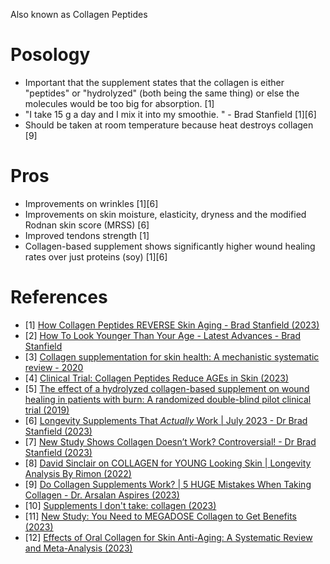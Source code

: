 Also known as Collagen Peptides

# Posology
- Important that the supplement states that the collagen is either "peptides" or "hydrolyzed" (both being the same thing) or else the molecules would be too big for absorption. [1]
- "I take 15 g a day and I mix it into my smoothie. " - Brad Stanfield [1][6]
- Should be taken at room temperature because heat destroys collagen [9]

# Pros
- Improvements on wrinkles [1][6]
- Improvements on skin moisture, elasticity, dryness and the modified Rodnan skin score (MRSS) [6]
- Improved tendons strength [1]
- Collagen-based supplement shows significantly higher wound healing rates over just proteins (soy) [1][6]

# References
- [1] [How Collagen Peptides REVERSE Skin Aging - Brad Stanfield (2023)](https://www.youtube.com/watch?v=IAXYVyiYZKQ)
- [2] [How To Look Younger Than Your Age - Latest Advances - Brad Stanfield](https://www.youtube.com/watch?v=OTWgk7MIJDU)
- [3] [Collagen supplementation for skin health: A mechanistic systematic review - 2020](https://pubmed.ncbi.nlm.nih.gov/32436266/)
- [4] [Clinical Trial: Collagen Peptides Reduce AGEs in Skin (2023)](https://www.lifespan.io/news/clinical-trial-collagen-peptides-reduce-ages-in-skin/)
- [5] [The effect of a hydrolyzed collagen-based supplement on wound healing in patients with burn: A randomized double-blind pilot clinical trial (2019)](https://pubmed.ncbi.nlm.nih.gov/31859087/)
- [6] [Longevity Supplements That *Actually* Work | July 2023 - Dr Brad Stanfield (2023)](https://www.youtube.com/watch?v=_hOxXq0wi-0)
- [7] [New Study Shows Collagen Doesn’t Work? Controversial! - Dr Brad Stanfield (2023)](https://www.youtube.com/watch?v=TAUVIa9Y9mM)
- [8] [David Sinclair on COLLAGEN for YOUNG Looking Skin | Longevity Analysis By Rimon (2022)](https://www.youtube.com/watch?v=9Q3rnFpQWpE)
- [9] [Do Collagen Supplements Work? | 5 HUGE Mistakes When Taking Collagen - Dr. Arsalan Aspires (2023)](https://www.youtube.com/watch?v=WIKgaNqFJE0)
- [10] [Supplements I don't take: collagen (2023)](https://www.youtube.com/watch?v=pHpz7mP01yg)
- [11] [New Study: You Need to MEGADOSE Collagen to Get Benefits (2023)](https://www.youtube.com/watch?v=g8FxUjIXoW8)
- [12] [Effects of Oral Collagen for Skin Anti-Aging: A Systematic Review and Meta-Analysis (2023)](https://pubmed.ncbi.nlm.nih.gov/37432180/)